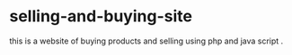 # selling-and-buying-site
this is a website of buying products and selling using php and java script .
